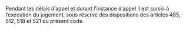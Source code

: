 Pendant les délais d’appel et durant l’instance d’appel il est sursis à l’exécution du jugement, sous réserve des dispositions des articles 485, 512, 518 et 521 du présent code.